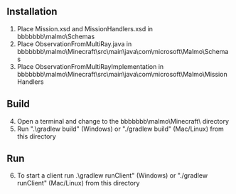 ## Installation

1. Place Mission.xsd and MissionHandlers.xsd in bbbbbbb\malmo\Schemas
2. Place ObservationFromMultiRay.java in bbbbbbb\malmo\Minecraft\src\main\java\com\microsoft\Malmo\Schemas
3. Place ObservationFromMultiRayImplementation in bbbbbbb\malmo\Minecraft\src\main\java\com\microsoft\Malmo\MissionHandlers

## Build

4. Open a terminal and change to the bbbbbbb\malmo\Minecraft\ directory
5. Run ".\gradlew build" (Windows) or "./gradlew build" (Mac/Linux) from this directory

## Run

6. To start a client run .\gradlew runClient" (Windows) or "./gradlew runClient" (Mac/Linux) from this directory
